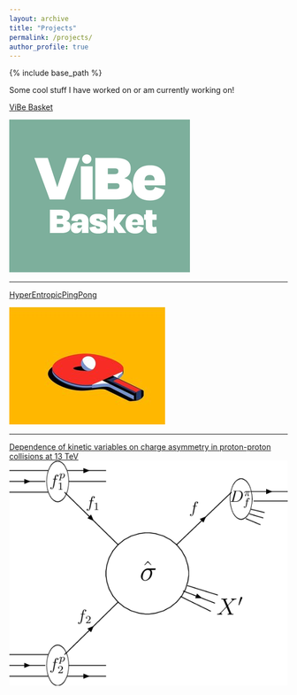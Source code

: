 ```yaml
---
layout: archive
title: "Projects"
permalink: /projects/
author_profile: true
---
```


{% include base_path %}

Some cool stuff I have worked on or am currently working on!

[ViBe Basket](/vibebasket/)

[![vibebasket.png](/images/vibebasket3.png)](/vibebasket)

---

[HyperEntropicPingPong](/hepp/)

[![hepp.jpg](/images/hepp.jpg)](/hepp)

---

[Dependence of kinetic variables on charge asymmetry in proton-proton collisions at 13 TeV](/ph219courseproject/)
[![hepp.jpg](/images/Production-of-a-large-p-T-pion-in-a-hard-pp-collision.png)](/ph219courseproject)

